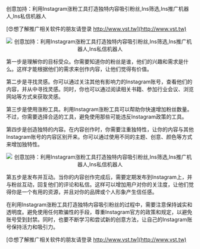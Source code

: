 创意加持：利用Instagram涨粉工具打造独特内容吸引粉丝,Ins筛选,Ins推广机器人,Ins私信机器人

[😍想了解推广相关软件的朋友请登录 http://www.vst.tw](http://www.vst.tw)

 <center><img src="https://vst.tw/MP4/tuiguang/png/8.png" alt="创意加持：利用Instagram涨粉工具打造独特内容吸引粉丝,Ins筛选,Ins推广机器人,Ins私信机器人"></center>

第一步是理解你的目标受众。你需要知道你的粉丝是谁，他们的兴趣和需求是什么。这样才能根据他们的需求来创作内容，让他们觉得有价值。

第二步是寻找灵感。你可以通过关注其他有影响力的Instagram账号，查看他们的内容，并从中寻找灵感。同时，你也可以通过阅读相关书籍、参加行业会议、浏览网站等方式来获取灵感。

第三步是使用涨粉工具。利用Instagram涨粉工具可以帮助你快速增加粉丝数量。不过，你需要选择合适的工具，避免使用那些可能违反Instagram政策的工具。

第四步是创造独特的内容。在内容创作时，你需要注重独特性，让你的内容与其他Instagram账号的内容区别开来。你可以通过使用不同的主题、创意、颜色等方式来增加独特性。

 <center><img src="https://vst.tw/MP4/tuiguang/png/3.png" alt="创意加持：利用Instagram涨粉工具打造独特内容吸引粉丝,Ins筛选,Ins推广机器人,Ins私信机器人"></center>

第五步是发布并互动。当你的内容创作完成后，需要定期发布到Instagram上，并与粉丝互动，回复他们的评论和私信。这样可以增加用户对你的关注度，让他们觉得你是一个有用的资源，并且对你的品牌或个人形象产生信任感。

在利用Instagram涨粉工具打造独特内容吸引粉丝的过程中，需要注意保持诚实和透明度。避免使用任何欺骗性的手段，尊重Instagram官方的政策和规定，以避免账号受到封禁。同时，也要不断学习和尝试新的创意方法，让自己的Instagram账号保持活力和吸引力。

[😍想了解推广相关软件的朋友请登录 http://www.vst.tw](http://www.vst.tw)



